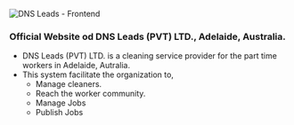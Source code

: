 ![DNS Leads - Frontend](https://github.com/ENZY-T/DnsLeads-React-Flask/workflows/frontend.yml/badge.svg)

### Official Website od DNS Leads (PVT) LTD., Adelaide, Australia.

* DNS Leads (PVT) LTD. is a cleaning service provider for the part time workers in Adelaide, Autralia.
* This system facilitate the organization to,
  * Manage cleaners.
  * Reach the worker community.
  * Manage Jobs
  * Publish Jobs 
